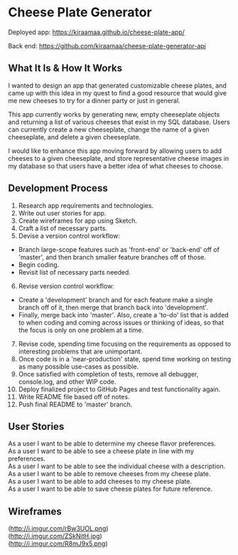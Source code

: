 # Cheese Plate Generator
Deployed app: https://kiraamaa.github.io/cheese-plate-app/<br>

Back end: https://github.com/kiraamaa/cheese-plate-generator-api

## What It Is & How It Works

I wanted to design an app that generated customizable cheese plates, and came up with this idea in my quest to find a good resource that would give me new cheeses to try for a dinner party or just in general.

This app currently works by generating new, empty cheeseplate objects and returning a list of various cheeses that exist in my SQL database. Users can currently create a new cheeseplate, change the name of a given cheeseplate, and delete a given cheeseplate.

I would like to enhance this app moving forward by allowing users to add cheeses to a given cheeseplate, and store representative cheese images in my database so that users have a better idea of what cheeses to choose.

## Development Process

1. Research app requirements and technologies.
2. Write out user stories for app.
3. Create wireframes for app using Sketch.
4. Craft a list of necessary parts.
5. Devise a version control workflow:
  -   Branch large-scope features such as 'front-end' or 'back-end' off of 'master', and then branch smaller feature branches off of those.
  -   Begin coding.
  -   Revisit list of necessary parts needed.
6. Revise version control workflow:
  -   Create a 'development' branch and for each feature make a single branch off of it, then merge that branch back into 'development'.
  -   Finally, merge back into 'master'. Also, create a 'to-do' list that is added to when coding and coming across issues or thinking of ideas, so that the focus is only on one problem at a time.
7. Revise code, spending time focusing on the requirements as opposed to interesting problems that are unimportant.
8. Once code is in a 'near-production' state, spend time working on testing as many possible use-cases as possible.
9. Once satisfied with completion of tests, remove all debugger, console.log, and other WIP code.
10. Deploy finalized project to GitHub Pages and test functionality again.
11. Write README file based off of notes.
12. Push final README to 'master' branch.

## User Stories

As a user I want to be able to determine my cheese flavor preferences.<br>
As a user I want to be able to see a cheese plate in line with my preferences.<br>
As a user I want to be able to see the individual cheese with a description.<br>
As a user I want to be able to remove cheeses from my cheese plate.<br>
As a user I want to be able to add cheeses to my cheese plate.<br>
As a user I want to be able to save cheese plates for future reference.<br>

## Wireframes

(http://i.imgur.com/rBw3UOL.png)<br>
(http://i.imgur.com/ZSkNitH.jpg)<br>
(http://i.imgur.com/R8mJ9x5.png)<br>
